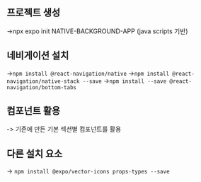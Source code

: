 ## 프로젝트 생성 

 ->npx expo init NATIVE-BACKGROUND-APP (java scripts 기반)
 
## 네비게이션 설치

 ->`npm install @react-navigation/native` 
 ->`npm install @react-navigation/native-stack --save`
 ->`npm install --save @react-navigation/bottom-tabs`

 ## 컴포넌트 활용 

 -> 기존에 만든 기본 섹션별 컴포넌트를 활용

 ## 다른 설치 요소 

 -> `npm install @expo/vector-icons props-types --save`

